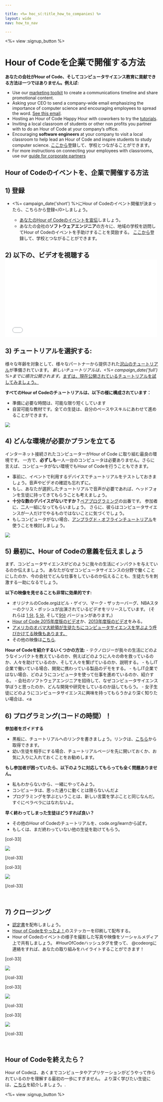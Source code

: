 ```yaml
---

title: <%= hoc_s(:title_how_to_companies) %>
layout: wide
nav: how_to_nav

---
```


<%= view :signup_button %>

# Hour of Codeを企業で開催する方法

**あなたの会社がHour of Code、そしてコンピュータサイエンス教育に貢献できる方法は一つではありません。例えば:**

  * Use our [marketing toolkit](<%= localized_file('/files/HourOfCodeInternalMarketingToolkit.pdf') %>) to create a communications timeline and share promotional content.
  * Asking your CEO to send a company-wide email emphasizing the importance of computer science and encouraging employees to spread the word. [See this email](<%= resolve_url('/promote/resources#sample-emails') %>).
  * Hosting an Hour of Code Happy Hour with coworkers to try the [tutorials](<%= resolve_url('https://code.org/learn') %>).
  * Inviting a local classroom of students or other non profits you partner with to do an Hour of Code at your company’s office.
  * Encouraging **software engineers** at your company to visit a local classroom to help lead an Hour of Code and inspire students to study computer science. [ここから](<%= resolve_url('https://code.org/volunteer/engineer') %>)登録して、学校とつながることができます。
  * For more instructions on connecting your employees with classrooms, use our [guide for corporate partners](<%= localized_file('/files/HourOfCodeGuideForCorporatePartners.pdf') %>)

## Hour of Codeのイベントを、企業で開催する方法

## 1) 登録

  * <%= campaign_date('short') %>にHour of Code</a>のイベント開催が決まったら、こちらから登録</0>しましょう。</li> 
    
      * [あなたのHour of Codeのイベントを宣伝](<%= resolve_url('/promote') %>)しましょう。
      * あなたの会社の**ソフトウェアエンジニア**の方々に、地域の学校を訪問してHour of Codeのイベントを手助けすることを奨励する。 [ここから](<%= resolve_url('https://code.org/volunteer/engineer') %>)登録して、学校とつながることができます。</ul> 
    
    ## 2) 以下の、ビデオを視聴する <iframe width="500" height="255" src="//www.youtube.com/embed/SrnvvWDm73k" frameborder="0" allowfullscreen></iframe>    
    ## 3) チュートリアルを選択する:
    
    様々な年齢を対象として、様々なパートナーから提供された[沢山のチュートリアル](<%= resolve_url('https://code.org/learn') %>)が準備されています。 *新しいチュートリアルは、<%= campaign_date('full') %>までに順次公開されます。*[まずは、現在公開されているチュートリアルを試してみましょう。](<%= resolve_url("https://code.org/learn") %>)
    
    **すべてのHour of Codeのチュートリアルは、以下の様に構成されています：**
    
      * 準備に必要な時間は、可能な限り短くしています
      * 自習可能な教材です。全ての生徒は、自分のペースやスキルにあわせて進めることができます。
    
    [![](/images/fit-700/tutorials.png)](<%= resolve_url('https://code.org/learn') %>)
    
    ## 4) どんな環境が必要かプランを立てる
    
    インターネット接続されたコンピューターがHour of Code に取り組む最良の環境です。 一方で、**必ずしも**一人一台のコンピュータは必要ありません。さらに言えば、コンピュータがない環境でもHour of Codeを行うこともできます。
    
      * 事前に、イベントで利用するデバイスでチュートリアルをテストしておきましょう。音声やビデオの確認も忘れずに。
      * もし、あなたが選択したチュートリアルで音声が必要であれば、ヘッドフォンを生徒に持ってきてもらうことも考えましょう。
      * **十分な数のデバイスがないですか？**[ペアプログラミング](https://www.youtube.com/watch?v=vgkahOzFH2Q)の出番です。 参加者に、二人一組になってもらいましょう。 さらに、彼らはコンピュータサイエンスが一人だけでやるものではないことに気づくでしょう。
      * もしコンピュータがない場合、[アンプラグド・オフラインチュートリアル](<%= resolve_url('https://code.org/learn') %>)を使うことを検討しましょう。 
    
    ![](/images/fit-350/group_ipad.jpg)
    
    ## 5) 最初に、Hour of Codeの意義を伝えましょう
    
    まず、コンピュータサイエンスがどのように我々の生活にインパクトを与えているのか伝えましょう。 あなたがなぜコンピュータサイエンスの分野で働くことにしたのか、今の会社でどんな仕事をしているのか伝えることも、生徒たちを刺激する一助になるでしょう。
    
    **以下の映像を見せることも非常に効果的です:**
    
      * オリジナルのCode.orgはビル・ゲイツ、マーク・ザッカーバーグ、NBAスターのクリス・ボッシュが出演されているビデオをリリースしています。 (それらは [1 分](https://www.youtube.com/watch?v=qYZF6oIZtfc), [5 分](https://www.youtube.com/watch?v=nKIu9yen5nc), そして[9分](https://www.youtube.com/watch?v=dU1xS07N-FA) バージョンがあります。)
      * [Hour of Code 2015年度版のビデオ](https://www.youtube.com/watch?v=7L97YMYqLHc)か、[2013年度版のビデオ](https://www.youtube.com/watch?v=FC5FbmsH4fw)をみる。
      * [アメリカのオバマ大統領が生徒たちにコンピュータサイエンスを学ぶよう呼びかけてる映像もあります。](https://www.youtube.com/watch?v=6XvmhE1J9PY)
      * その他の映像は[こちら](https://www.youtube.com/playlist?list=PLzdnOPI1iJNfpD8i4Sx7U0y2MccnrNZuP).
    
    **Hour of Codeを紹介するいくつかの方法:** - テクノロジーが我々の生活にどのようなインパクトを教えているのか、例えばどのように人々の命を救っているのか、人々を助けているのか、そして人々を繋げているのか、説明する。 - もしIT企業で働いている場合、開発に携わっている製品のデモをする。 - もしIT企業ではない場合、どのようにコンピュータを使って仕事を進めているのか、紹介する。 - 会社のソフトウェアエンジニアを招待して、なぜコンピュータサイエンス学ぼうと思ったのか、どんな開発や研究をしているのか話してもらう。 - 女子生徒にどのようにコンピュータサイエンスに興味を持ってもらうかより深く知りたい場合は、<a
    
    ## 6) プログラミング(コードの時間）！
    
    **参加者をガイドする**
    
      * 黒板に、チュートリアルへのリンクを書きましょう。リンクは、[こちら](<%= resolve_url('https://code.org/learn') %>)から取得できます。
      * 幼い生徒を相手にする場合、チュートリアルページを先に開いておくか、お気に入りに入れておくことをお勧めします。
    
    **もし参加者が困っていたら、以下のように対応してもらっても全く問題ありません。**
    
      * 私もわからないから、一緒にやってみよう。
      * コンピュータは、思った通りに動くとは限らないんだよ
      * プログラミングを学ぶということは、新しい言葉を学ぶことと同じなんだ。すぐにペラペラにはなれないよ。
    
    **早く終わってしまった生徒はどうすれば良い？**
    
      * その他のHour of Codeのチュートリアルを、code.org/learnから試す。
      * もしくは、まだ終わっていない他の生徒を助けてもらう。
    
    [col-33]
    
    ![](/images/fit-250/highschoolgirls.jpeg)
    
    [/col-33]
    
    [col-33]
    
    ![](/images/fit-300/group_ar.jpg)
    
    [/col-33]
    
    <p style="clear:both">
      &nbsp;
    </p>
    
    ## 7) クロージング
    
      * [認定書](<%= resolve_url('https://code.org/certificates') %>)を配布しましょう。
      * [Hour of Codeをやったよ！](<%= resolve_url('/promote/resources#stickers') %>)のステッカーを印刷して配布する。
      * Hour of Codeのイベントの様子を撮影した写真や映像をソーシャルメディア上で共有しましょう。 #HourOfCodeハッシュタグを使って、 @codeorgに連絡をすれば、あなたの取り組みをハイライトすることができます！
    
    [col-33]
    
    ![](/images/fit-250/celebrate2.jpeg)
    
    [/col-33]
    
    [col-33]
    
    ![](/images/fit-260/highlight-certificates.jpg)
    
    [/col-33]
    
    [col-33]
    
    ![](/images/fit-300/boy-certificate.jpg)
    
    [/col-33]
    
    <p style="clear:both">
      &nbsp;
    </p>
    
    ## Hour of Codeを終えたら？
    
    Hour of Codeは、あくまでコンピュータやアプリケーションがどうやって作られているのかを理解する最初の一歩にすぎません。 より深く学びたい生徒には、[こちら](<%= resolve_url('https://code.org/learn/beyond') %>)を紹介しましょう。.
    
    <%= view :signup_button %>